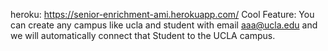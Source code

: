 heroku: https://senior-enrichment-ami.herokuapp.com/
Cool Feature: You can create any campus like ucla and student with email aaa@ucla.edu and 
we will automatically connect that Student to the UCLA campus.
